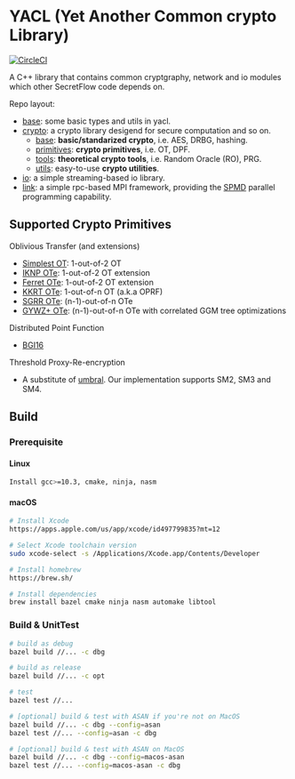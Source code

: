 # YACL (Yet Another Common crypto Library)

[![CircleCI](https://dl.circleci.com/status-badge/img/gh/secretflow/yacl/tree/main.svg?style=svg)](https://dl.circleci.com/status-badge/redirect/gh/secretflow/yacl/tree/main)

A C++ library that contains common cryptgraphy, network and io modules which other SecretFlow code depends on.

Repo layout:

- [base](yacl/base/): some basic types and utils in yacl.
- [crypto](yacl/crypto/): a crypto library desigend for secure computation and so on.
  - [base](yacl/crypto/base): **basic/standarized crypto**, i.e. AES, DRBG, hashing.
  - [primitives](yacl/crypto/primitives/): **crypto primitives**, i.e. OT, DPF.
  - [tools](yacl/crypto/tools/): **theoretical crypto tools**, i.e. Random Oracle (RO), PRG.
  - [utils](yacl/crypto/utils/): easy-to-use **crypto utilities**.
- [io](yacl/io/): a simple streaming-based io library.
- [link](yacl/link/): a simple rpc-based MPI framework, providing the [SPMD](https://en.wikipedia.org/wiki/SPMD) parallel programming capability.

## Supported Crypto Primitives

Oblivious Transfer (and extensions)

- [Simplest OT](https://eprint.iacr.org/2015/267.pdf): 1-out-of-2 OT
- [IKNP OTe](https://www.iacr.org/archive/crypto2003/27290145/27290145.pdf): 1-out-of-2 OT extension
- [Ferret OTe](https://eprint.iacr.org/2020/924): 1-out-of-2 OT extension
- [KKRT OTe](https://eprint.iacr.org/2016/799.pdf): 1-out-of-n OT (a.k.a OPRF)
- [SGRR OTe](https://eprint.iacr.org/2019/1084.pdf): (n-1)-out-of-n OTe
- [GYWZ+ OTe](https://eprint.iacr.org/2022/1431.pdf): (n-1)-out-of-n OTe with correlated GGM tree optimizations

Distributed Point Function

- [BGI16](https://eprint.iacr.org/2018/707.pdf)

Threshold Proxy-Re-encryption

- A substitute of [umbral](https://github.com/nucypher/umbral-doc/blob/master/umbral-doc.pdf). Our implementation supports SM2, SM3 and SM4.

## Build

### Prerequisite

#### Linux
```sh
Install gcc>=10.3, cmake, ninja, nasm
```

#### macOS
```sh
# Install Xcode
https://apps.apple.com/us/app/xcode/id497799835?mt=12

# Select Xcode toolchain version
sudo xcode-select -s /Applications/Xcode.app/Contents/Developer

# Install homebrew
https://brew.sh/

# Install dependencies
brew install bazel cmake ninja nasm automake libtool
```

### Build & UnitTest
``` sh
# build as debug
bazel build //... -c dbg

# build as release
bazel build //... -c opt

# test
bazel test //...

# [optional] build & test with ASAN if you're not on MacOS
bazel build //... -c dbg --config=asan
bazel test //... --config=asan -c dbg

# [optional] build & test with ASAN on MacOS
bazel build //... -c dbg --config=macos-asan
bazel test //... --config=macos-asan -c dbg
```
